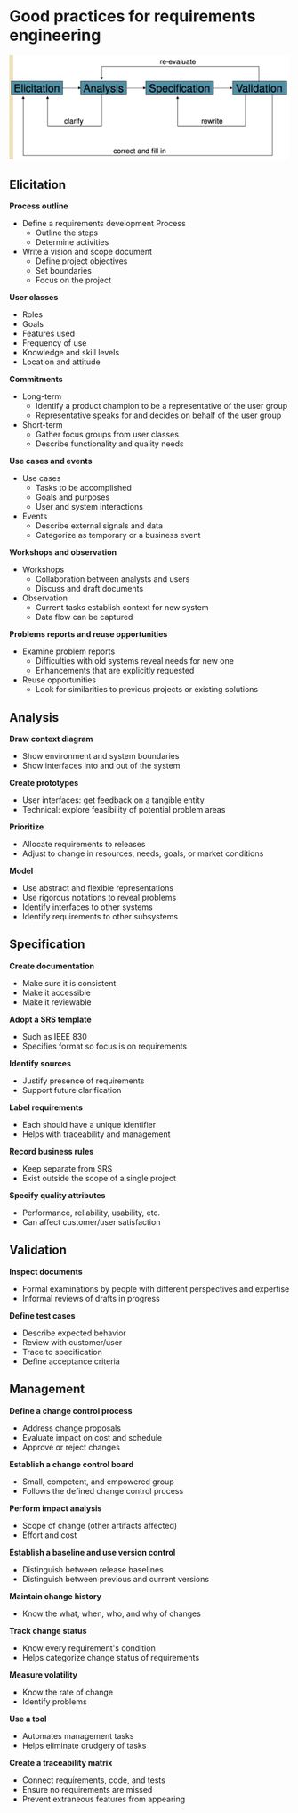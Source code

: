 # Good practices for requirements engineering

![Good Requirements Engineering Practices](figures/requirements-engineering-good-practices.png)

## Elicitation

**Process outline**

- Define a requirements development Process
  - Outline the steps
  - Determine activities
- Write a vision and scope document
  - Define project objectives
  - Set boundaries
  - Focus on the project

**User classes**

- Roles
- Goals
- Features used
- Frequency of use
- Knowledge and skill levels
- Location and attitude

**Commitments**

- Long-term
  - Identify a product champion to be a representative of the user group
  - Representative speaks for and decides on behalf of the user group
- Short-term
  - Gather focus groups from user classes
  - Describe functionality and quality needs

**Use cases and events**

- Use cases
  - Tasks to be accomplished
  - Goals and purposes
  - User and system interactions
- Events
  - Describe external signals and data
  - Categorize as temporary or a business event

**Workshops and observation**

- Workshops
  - Collaboration between analysts and users
  - Discuss and draft documents
- Observation
  - Current tasks establish context for new system
  - Data flow can be captured

**Problems reports and reuse opportunities**

- Examine problem reports
  - Difficulties with old systems reveal needs for new one
  - Enhancements that are explicitly requested
- Reuse opportunities
  - Look for similarities to previous projects or existing solutions

## Analysis

**Draw context diagram**

- Show environment and system boundaries
- Show interfaces into and out of the system

**Create prototypes**

- User interfaces: get feedback on a tangible entity
- Technical: explore feasibility of potential problem areas

**Prioritize**

- Allocate requirements to releases
- Adjust to change in resources, needs, goals, or market conditions

**Model**

- Use abstract and flexible representations
- Use rigorous notations to reveal problems
- Identify interfaces to other systems
- Identify requirements to other subsystems

## Specification

**Create documentation**

- Make sure it is consistent
- Make it accessible
- Make it reviewable

**Adopt a SRS template**

- Such as IEEE 830
- Specifies format so focus is on requirements

**Identify sources**

- Justify presence of requirements
- Support future clarification

**Label requirements**

- Each should have a unique identifier
- Helps with traceability and management

**Record business rules**

- Keep separate from SRS
- Exist outside the scope of a single project

**Specify quality attributes**

- Performance, reliability, usability, etc.
- Can affect customer/user satisfaction

## Validation

**Inspect documents**

- Formal examinations by people with different perspectives and expertise
- Informal reviews of drafts in progress

**Define test cases**

- Describe expected behavior
- Review with customer/user
- Trace to specification
- Define acceptance criteria

## Management

**Define a change control process**

- Address change proposals
- Evaluate impact on cost and schedule
- Approve or reject changes

**Establish a change control board**

- Small, competent, and empowered group
- Follows the defined change control process

**Perform impact analysis**

- Scope of change (other artifacts affected)
- Effort and cost

**Establish a baseline and use version control**

- Distinguish between release baselines
- Distinguish between previous and current versions

**Maintain change history**

- Know the what, when, who, and why of changes

**Track change status** 

- Know every requirement's condition
- Helps categorize change status of requirements

**Measure volatility**

- Know the rate of change
- Identify problems

**Use a tool**

- Automates management tasks
- Helps eliminate drudgery of tasks

**Create a traceability matrix**

- Connect requirements, code, and tests
- Ensure no requirements are missed
- Prevent extraneous features from appearing

